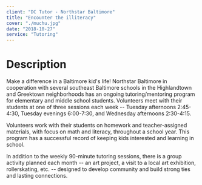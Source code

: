 ```yaml
---
client: "DC Tutor - Northstar Baltimore"
title: "Encounter the illiteracy"
cover: "./muchu.jpg"
date: "2018-10-27"
service: "Tutoring"
---
```

# Description

Make a difference in a Baltimore kid's life! Northstar Baltimore in cooperation with several southeast Baltimore schools in the Highlandtown and Greektown neighborhoods has an ongoing tutoring/mentoring program for elementary and middle school students. Volunteers meet with their students at one of three sessions each week -- Tuesday afternoons 2:45-4:30, Tuesday evenings 6:00-7:30, and Wednesday afternoons 2:30-4:15.

Volunteers work with their students on homework and teacher-assigned materials, with focus on math and literacy, throughout a school year. This program has a successful record of keeping kids interested and learning in school.

In addition to the weekly 90-minute tutoring sessions, there is a group activity planned each month -- an art project, a visit to a local art exhibition, rollerskating, etc. -- designed to develop community and build strong ties and lasting connections.
